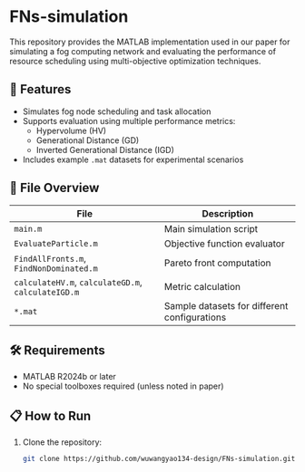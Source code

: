 # FNs-simulation

This repository provides the MATLAB implementation used in our paper for simulating a fog computing network and evaluating the performance of resource scheduling using multi-objective optimization techniques.

## 🧩 Features

- Simulates fog node scheduling and task allocation
- Supports evaluation using multiple performance metrics:
  - Hypervolume (HV)
  - Generational Distance (GD)
  - Inverted Generational Distance (IGD)
- Includes example `.mat` datasets for experimental scenarios

## 📂 File Overview

| File | Description |
|------|-------------|
| `main.m` | Main simulation script |
| `EvaluateParticle.m` | Objective function evaluator |
| `FindAllFronts.m`, `FindNonDominated.m` | Pareto front computation |
| `calculateHV.m`, `calculateGD.m`, `calculateIGD.m` | Metric calculation |
| `*.mat` | Sample datasets for different configurations |

## 🛠️ Requirements

- MATLAB R2024b or later
- No special toolboxes required (unless noted in paper)

## 📋 How to Run

1. Clone the repository:
   ```bash
   git clone https://github.com/wuwangyao134-design/FNs-simulation.git
